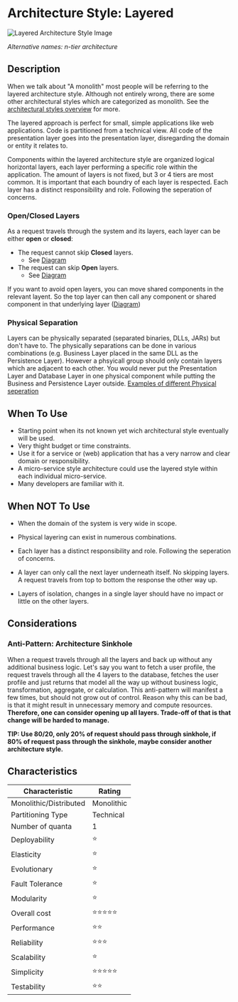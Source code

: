 # Architecture Style: Layered

![Layered Architecture Style Image](https://fundamentalsofsoftwarearchitecture.com/images/book/fosa_1001.png)

*Alternative names: n-tier architecture*

## Description

When we talk about "A monolith" most people will be referring to the layered architecture style. Although not entirely wrong, there are some other architectural styles which are categorized as monolith. See the [architectural styles overview](./readme.md) for more.

The layered approach is perfect for small, simple applications like web applications. Code is partitioned from a technical view. All code of the presentation layer goes into the presentation layer, disregarding the domain or entity it relates to.

Components within the layered architecture style are organized logical horizontal layers, each layer performing a specific role within the application. The amount of layers is not fixed, but 3 or 4 tiers are most common. It is important that each boundry of each layer is respected. Each layer has a distinct responsibility and role. Following the seperation of concerns.

### Open/Closed Layers

As a request travels through the system and its layers, each layer can be either **open** or **closed**:
* The request cannot skip **Closed** layers.
    * See [Diagram](https://fundamentalsofsoftwarearchitecture.com/images/book/fosa_1003.png)
* The request can skip **Open** layers.
    * See [Diagram](https://fundamentalsofsoftwarearchitecture.com/images/book/fosa_1005.png)

If you want to avoid open layers, you can move shared components in the relevant layent. So the top layer can then call any component or shared component in that underlying layer ([Diagram](https://fundamentalsofsoftwarearchitecture.com/images/book/fosa_1004.png))

### Physical Separation

Layers can be physically separated (separated binaries, DLLs, JARs) but don't have to. The physically separations can be done in various combinations (e.g. Business Layer placed in the same DLL as the Persistence Layer). However a phsyicall group should only contain layers which are adjacent to each other. You would never put the Presentation Layer and Database Layer in one physical component while putting the Business and Persistence Layer outside.
[Examples of different Physical seperation](https://fundamentalsofsoftwarearchitecture.com/images/book/fosa_1002.png)

## When To Use

* Starting point when its not known yet wich architectural style eventually will be used.
* Very thight budget or time constraints.
* Use it for a service or (web) application that has a very narrow and clear domain or responsibility.
* A micro-service style architecture could use the layered style within each individual micro-service.
* Many developers are familiar with it.

## When NOT To Use

* When the domain of the system is very wide in scope.

* Physical layering can exist in numerous combinations.
* Each layer has a distinct responsibility and role. Following the seperation of concerns.
* A layer can only call the next layer underneath itself. No skipping layers. A request travels from top to bottom the response the other way up.
* Layers of isolation, changes in a single layer should have no impact or little on the other layers.

## Considerations

### Anti-Pattern: Architecture Sinkhole

When a request travels through all the layers and back up without any additional business logic. Let's say you want to fetch a user profile, the request travels through all the 4 layers to the database, fetches the user profile and just returns that model all the way up without business logic, transformation, aggregate, or calculation. This anti-pattern will manifest a few times, but should not grow out of control. Reason why this can be bad, is that it might result in unnecessary memory and compute resources. **Therefore, one can consider opening up all layers. Trade-off of that is that change will be harded to manage.**

**TIP: Use 80/20, only 20% of request should pass through sinkhole, if 80% of request pass through the sinkhole, maybe consider another architecture style.**

## Characteristics

| Characteristic    | Rating       |
| ---               | ---          |
| Monolithic/Distributed | Monolithic    | 
| Partitioning Type | Technical    |
| Number of quanta  | 1            |
| Deployability     | ⭐           |
| Elasticity        | ⭐           |
| Evolutionary      | ⭐           |
| Fault Tolerance   | ⭐           |
| Modularity        | ⭐           |
| Overall cost      | ⭐⭐⭐⭐⭐ |
| Performance       | ⭐⭐        |
| Reliability       | ⭐⭐⭐      |
| Scalability       | ⭐           |
| Simplicity        | ⭐⭐⭐⭐⭐ |
| Testability       | ⭐⭐        |